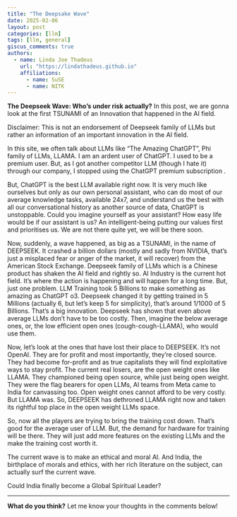 ```yaml
---
title: "The Deepsake Wave"
date: 2025-02-06
layout: post
categories: [llm]
tags: [llm, general]
giscus_comments: true
authors:
  - name: Linda Joe Thadeus
    url: "https://lindathadeus.github.io"
    affiliations:
      - name: SuSE
      - name: NITK
---
```

**The Deepseek Wave: Who’s under risk actually?**
In this post, we are gonna look at the first TSUNAMI of an Innovation that happened in the AI field. 

Disclaimer: This is not an endorsement of Deepseek family of LLMs but rather an information of an important innovation in the AI field. 

In this site, we often talk about LLMs like “The Amazing ChatGPT”, Phi family of LLMs, LLAMA. I am an ardent user of ChatGPT. I used to be a premium user. But, as I got another competitor LLM (though I hate it) through our company, I stopped using the ChatGPT premium subscription . 

But, ChatGPT is the best LLM available right now. It is very much like ourselves but only as our own personal assistant, who can do most of our average knowledge tasks, available 24x7, and understand us the best with all our conversational history as another source of data, ChatGPT is unstoppable. Could you imagine yourself as your assistant? How easy life would be if our assistant is us? An intelligent-being putting our values first and prioritises us. We are not there quite yet, we will be there soon. 

Now, suddenly, a wave happened, as big as a TSUNAMI, in the name of DEEPSEEK. It crashed a billion dollars (mostly and sadly from NVIDIA, that’s just a misplaced fear or anger of the market, it will recover) from the American Stock Exchange. Deepseek family of LLMs which is a Chinese product has shaken the AI field and rightly so. AI Industry is the current hot field. It’s where the action is happening and will happen for a long time. But, just one problem. LLM Training took 5 Billions to make something as amazing as ChatGPT o3. Deepseek changed it by getting trained in 5 Millions (actually 6, but let’s keep 5 for simplicity), that’s around 1/1000 of 5 Billions. That’s a big innovation. Deepseek has shown that even above average LLMs don’t have to be too costly. Then, imagine the below average ones, or, the low efficient open ones (cough-cough-LLAMA), who would use them.

Now, let’s look at the ones that have lost their place to DEEPSEEK. It’s not OpenAI. They are for profit and most importantly, they’re closed source. They had become for-profit and as true capitalists they will find exploitative ways to stay profit. The current real losers, are the open weight ones like LLAMA. They championed being open source, while just being open weight. They were the flag bearers for open LLMs, AI teams from Meta came to India for canvassing too. Open weight ones cannot afford to be very costly. But LLAMA was. So, DEEPSEEK has dethroned LLAMA right now and taken its rightful top place in the open weight LLMs space.

So, now all the players are trying to bring the training cost down. That’s good for the average user of LLM. But, the demand for hardware for training will be there. They will just add more features on the existing LLMs and the make the training cost worth it.

The current wave is to make an ethical and moral AI. And India, the birthplace of morals and ethics, with her rich literature on the subject, can actually surf the current wave. 

Could India finally become a Global Spiritual Leader?

---

**What do you think?** Let me know your thoughts in the comments below!